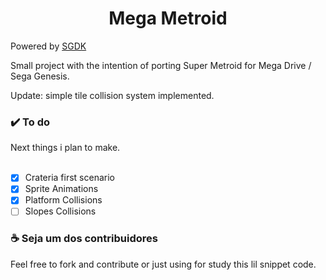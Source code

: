 <h1 align="center">Mega Metroid</h1>

Powered by  <a href="https://github.com/Stephane-D/SGDK">SGDK</a>

Small project with the intention of porting Super Metroid for Mega Drive / Sega Genesis.

Update: simple tile collision system implemented. 

<h3>✔️ To do</h3>

Next things i plan to make. <br><br>

- [x] Crateria first scenario
- [x] Sprite Animations
- [x] Platform Collisions
- [ ] Slopes Collisions

<h3>☕ Seja um dos contribuidores</h3>

Feel free to fork and contribute or just using for study this lil snippet code.
